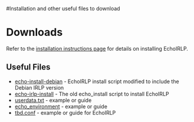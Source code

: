 #Installation and other useful files to download

# Downloads #

Refer to the [installation instructions page](https://code.google.com/p/echoirlp/wiki/InstallingEchoIRLP) for details on installing EchoIRLP.

## Useful Files ##

  * [echo-install-debian](https://echoirlp.googlecode.com/svn/trunk/install/echo-install-debian) - EchoIRLP install script modified to include the Debian IRLP version
  * [echo-irlp-install](https://echoirlp.googlecode.com/svn/trunk/install/echo-install) - The old echo\_install script to install EchoIRLP
  * [userdata.txt](https://echoirlp.googlecode.com/files/userdata.txt.example.txt) - example or guide
  * [echo\_environment](https://echoirlp.googlecode.com/files/echo_environment.example.txt) - example or guide
  * [tbd.conf](https://echoirlp.googlecode.com/files/tbd.conf.example.txt) - example or guide for EchoIRLP
